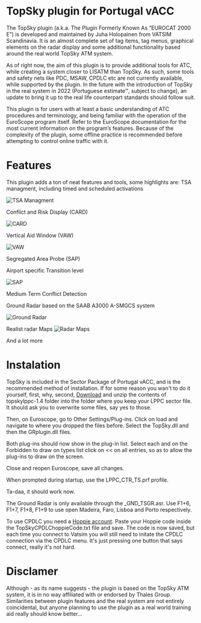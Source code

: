 # TopSky plugin for Portugal vACC

The TopSky plugin (a.k.a. The Plugin Formerly Known As “EUROCAT 2000 E”) is developed and maintained by Juha Holopainen from VATSIM Scandinavia. It is an almost complete set of tag items, tag menus, graphical elements on the radar display and some additional functionality based around the real world TopSky ATM system. 

As of right now, the aim of this plugin is to provide additional tools for ATC, while creating a system closer to LISATM than TopSky. As such, some tools and safety nets like PDC, MSAW, CPDLC etc are not currently available, while supported by the plugin.
In the future with the introduction of TopSky in the real system in 2022 (Portuguese estimate™, subject to change), an update to bring it up to the real life counterpart standards should follow suit.

This plugin is for users with at least a basic understanding of ATC procedures and terminology, and being familiar with the operation of the EuroScope program itself. Refer to the EuroScope documentation for the most current information on the program’s features. Because of the complexity of the plugin, some offline practice is recommended before attempting to control online traffic with it.

# Features
This plugin adds a ton of neat features and tools, some highlights are:
TSA managment, including timed and scheduled activations

![TSA Managment](https://user-images.githubusercontent.com/13833056/67867649-a0fe7000-fb22-11e9-9243-7bd44873d0e4.png)

Conflict and Risk Display (CARD)

![CARD](https://user-images.githubusercontent.com/13833056/67867654-a360ca00-fb22-11e9-8929-64138c7b9aa4.png)

Vertical Aid Window (VAW)

![VAW](https://user-images.githubusercontent.com/13833056/67867656-a491f700-fb22-11e9-9e79-13dd79b09742.png)

Segregated Area Probe (SAP)

Airport specific Transition level


![SAP](https://user-images.githubusercontent.com/13833056/67867661-a5c32400-fb22-11e9-843c-b3f450f552f8.png)

Medium Term Conflict Detection

Ground Radar based on the SAAB A3000 A-SMGCS system

![Ground Radar](https://user-images.githubusercontent.com/13833056/67867817-e28f1b00-fb22-11e9-825d-92de422971e7.png)

Realist radar Maps
![Radar Maps](https:// )


And a lot more

# Instalation
TopSky is included in the Sector Package of Portugal vACC, and is the recommended method of installation. If for some reason you wan't to do it yourself, first, why, second, [Download](https://github.com/pinatacolada/topskylppc/archive/1.4.zip) and unzip the contents of topskylppc-1.4 folder into the folder where you keep your LPPC sector file. It should ask you to overwrite some files, say yes to those.

Then, on Euroscope, go to Other Settings/Plug-ins. Click on load and navigate to where you dropped the files before. Select the TopSky.dll and then the GRplugin.dll files.

Both plug-ins should now show in the plug-in list. Select each and on the Forbidden to draw on types list click on << on all entries, so as to allow the plug-ins to draw on the screen.

Close and reopen Euroscope, save all changes. 

When prompted during startup, use the LPPC_CTR_TS.prf profile.

Ta-daa, it should work now.

The Ground Radar is only available through the _GND_TSGR.asr. Use F1+6, F1+7, F1+8, F1+9 to use open Madeira, Faro, Lisboa and Porto respectively.

To use CPDLC you need a [Hoppie account](https://www.hoppie.nl/acars/system/register.html). Paste your Hoppie code inside the TopSkyCPDLChoppieCode.txt file and save. The code is now saved, but each time you connect to Vatsim you will still need to initate the CPDLC connection via the CPDLC menu. It's just pressing one button that says connect, really it's not hard.

# Disclamer
Although - as its name suggests - the plugin is based on the TopSky ATM system, it is in no way affiliated with or endorsed by Thales Group. Similarities between plugin features and the real system are not entirely coincidental, but anyone planning to use the plugin as a real world training aid really should know better…


